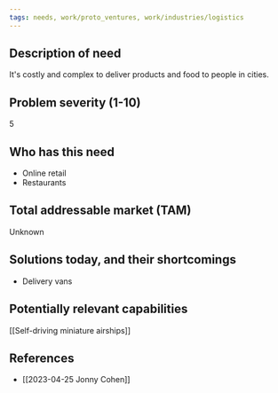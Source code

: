 ```yaml
---
tags: needs, work/proto_ventures, work/industries/logistics
---
```


## Description of need
It's costly and complex to deliver products and food to people in cities.

## Problem severity (1-10)
5

## Who has this need
- Online retail
- Restaurants

## Total addressable market (TAM)
Unknown

## Solutions today, and their shortcomings
- Delivery vans

## Potentially relevant capabilities
[[Self-driving miniature airships]]

## References
- [[2023-04-25 Jonny Cohen]]
